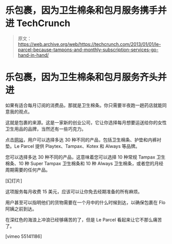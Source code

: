 # 乐包裹，因为卫生棉条和包月服务携手并进 TechCrunch

> 原文：<https://web.archive.org/web/https://techcrunch.com/2013/01/01/le-parcel-because-tampons-and-monthly-subscription-services-go-hand-in-hand/>

# 乐包裹，因为卫生棉条和包月服务齐头并进

如果有适合每月订阅的消费品，那就是卫生棉条。你只需要半夜跑一趟药店就能同意我的观点。

这就是包裹的来源。这是一家新的创业公司，它让你选择每月想要运送给你的女性卫生用品的品牌，当然还有一些巧克力。

点击[网站](https://web.archive.org/web/20221006163102/http://www.leparcel.com/)，用户可以选择多达 30 种不同的产品，包括卫生棉条、护垫和内裤衬垫。Le Parcel 提供 Playtex、Tampax、Kotex 和 Always 等品牌。

您可以选择多达 30 种不同的产品，这意味着您可以选择 10 种常规 Tampax 卫生棉条、10 种 Super Tampax 卫生棉条和 10 种 Always 卫生棉条，或者您的月经周期需要的任何产品。

[幻灯片]

这项服务每月收费 15 美元，应该可以让你免去经期准备的所有麻烦。

用户甚至可以指明他们的货物需要在一个月中的什么时候到达，以确保包裹在 Flo 阿姨之前到达。

在深红色的海浪上冲浪已经够痛苦的了，但是 Le Parcel 看起来让它不那么痛苦了。

[vimeo 55141186]